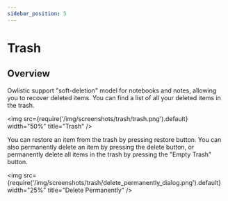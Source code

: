 ```yaml
---
sidebar_position: 5
---
```


# Trash

## Overview

Owlistic support "soft-deletion" model for notebooks and notes, allowing you to recover deleted items. You can find a list of all your deleted items in the trash.

<img src={require('/img/screenshots/trash/trash.png').default} width="50%" title="Trash" />

You can restore an item from the trash by pressing restore button. You can also permanently delete an item by pressing the delete button, or permanently delete all items in the trash by pressing the "Empty Trash" button.

<img src={require('/img/screenshots/trash/delete_permanently_dialog.png').default} width="25%" title="Delete Permanently" />
